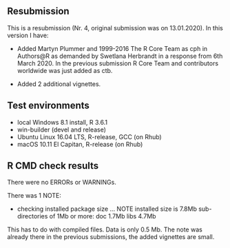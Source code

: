 ## Resubmission
This is a resubmission (Nr. 4, original submission was on 13.01.2020). In this version I have:

* Added Martyn Plummer and 1999-2016 The R Core Team as cph in Authors@R as demanded by Swetlana Herbrandt in a response from 6th March 2020. In the previous submission R Core Team and contributors worldwide was just added as ctb.

* Added 2 additional vignettes. 

## Test environments
* local Windows 8.1 install, R 3.6.1
* win-builder (devel and release)
* Ubuntu Linux 16.04 LTS, R-release, GCC (on Rhub)
* macOS 10.11 El Capitan, R-release (on Rhub)

## R CMD check results
There were no ERRORs or WARNINGs.

There was 1 NOTE:

  * checking installed package size ... NOTE
    installed size is  7.8Mb
    sub-directories of 1Mb or more:
      doc    1.7Mb
      libs   4.7Mb

This has to do with compiled files. Data is only 0.5 Mb. 
The note was already there in the previous submissions, 
the added vignettes are small.
